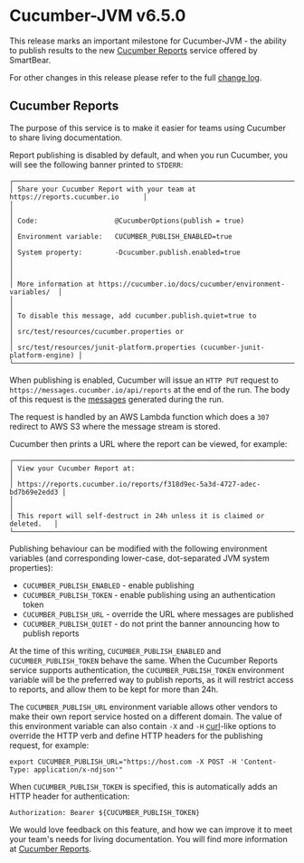 Cucumber-JVM v6.5.0
===================

This release marks an important milestone for Cucumber-JVM - the ability
to publish results to the new [Cucumber Reports](https://reports.cucumber.io) service
offered by SmartBear.

For other changes in this release please refer to the full [change log](../CHANGELOG.md).

Cucumber Reports
----------------

The purpose of this service is to make it easier for teams using Cucumber to share living
documentation.

Report publishing is disabled by default, and when you run Cucumber, you will see
the following banner printed to `STDERR`:

```
┌───────────────────────────────────────────────────────────────────────────────┐
│ Share your Cucumber Report with your team at https://reports.cucumber.io      │
│                                                                               │
│ Code:                   @CucumberOptions(publish = true)                      │
│ Environment variable:   CUCUMBER_PUBLISH_ENABLED=true                         │
│ System property:        -Dcucumber.publish.enabled=true                       │
│                                                                               │
│ More information at https://cucumber.io/docs/cucumber/environment-variables/  │
│                                                                               │
│ To disable this message, add cucumber.publish.quiet=true to                   │
│ src/test/resources/cucumber.properties or                                     │
│ src/test/resources/junit-platform.properties (cucumber-junit-platform-engine) │
└───────────────────────────────────────────────────────────────────────────────┘
```

When publishing is enabled, Cucumber will issue an `HTTP PUT` request to
`https://messages.cucumber.io/api/reports` at the end of the run. The body of this
request is the [messages](https://github.com/cucumber/cucumber/tree/master/messages)
generated during the run.

The request is handled by an AWS Lambda function which does a `307` redirect to
AWS S3 where the message stream is stored.

Cucumber then prints a URL where the report can be viewed, for example:

```
┌──────────────────────────────────────────────────────────────────────────┐
│ View your Cucumber Report at:                                            │
│ https://reports.cucumber.io/reports/f318d9ec-5a3d-4727-adec-bd7b69e2edd3 │
│                                                                          │
│ This report will self-destruct in 24h unless it is claimed or deleted.   │
└──────────────────────────────────────────────────────────────────────────┘
```

Publishing behaviour can be modified with the following environment variables
(and corresponding lower-case, dot-separated JVM system properties):

* `CUCUMBER_PUBLISH_ENABLED` - enable publishing
* `CUCUMBER_PUBLISH_TOKEN` - enable publishing using an authentication token
* `CUCUMBER_PUBLISH_URL` - override the URL where messages are published
* `CUCUMBER_PUBLISH_QUIET` - do not print the banner announcing how to publish reports

At the time of this writing, `CUCUMBER_PUBLISH_ENABLED` and `CUCUMBER_PUBLISH_TOKEN` behave
the same. When the Cucumber Reports service supports authentication, the `CUCUMBER_PUBLISH_TOKEN`
environment variable will be the preferred way to publish reports, as it will restrict
access to reports, and allow them to be kept for more than 24h.

The `CUCUMBER_PUBLISH_URL` environment variable allows other vendors to make their own
report service hosted on a different domain. The value of this environment variable can
also contain `-X` and `-H` [curl](https://curl.haxx.se/)-like options to override the HTTP
verb and define HTTP headers for the publishing request, for example:

```
export CUCUMBER_PUBLISH_URL="https://host.com -X POST -H 'Content-Type: application/x-ndjson'"
```

When `CUCUMBER_PUBLISH_TOKEN` is specified, this is automatically adds an HTTP header for authentication:

```
Authorization: Bearer ${CUCUMBER_PUBLISH_TOKEN}
```

We would love feedback on this feature, and how we can improve it to meet your team's needs
for living documentation. You will find more information at [Cucumber Reports](https://reports.cucumber.io).

